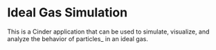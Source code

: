 # Ideal Gas Simulation
This is a Cinder application that can be used to simulate, visualize, and analyze the behavior of particles_ in an ideal gas.
